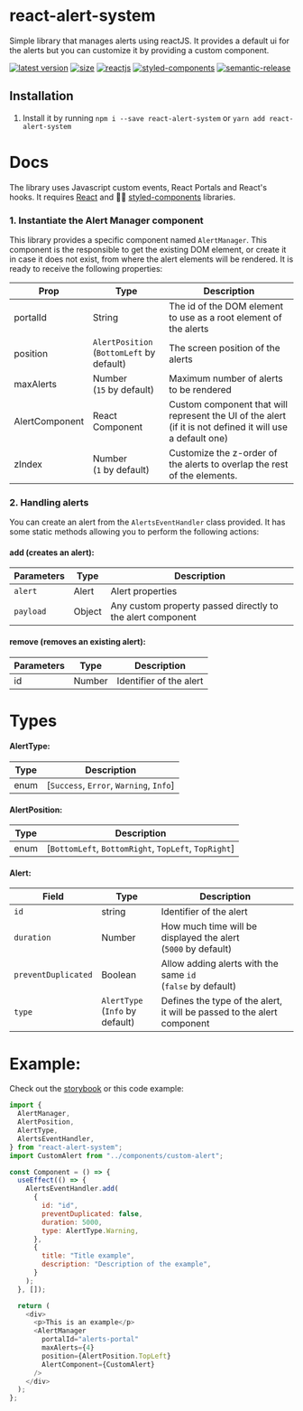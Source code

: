 # react-alert-system

Simple library that manages alerts using reactJS. It provides a default ui for the alerts but you can customize it by providing a custom component.

[![latest version](https://img.shields.io/npm/v/react-alert-system?color=success)](https://www.npmjs.com/package/react-alert-system)
[![size](https://img.shields.io/bundlephobia/min/react-alert-system?color=green)](https://www.npmjs.com/package/react-alert-system)
[![reactjs](https://img.shields.io/github/package-json/dependency-version/adriamarzo/react-alert-system/dev/react)](https://github.com/facebook/react)
[![styled-components](https://img.shields.io/github/package-json/dependency-version/adriamarzo/react-alert-system/dev/styled-components)](https://github.com/styled-components/styled-components)
[![semantic-release](https://img.shields.io/badge/semantic-release-e10079.svg?logo=semantic-release)](https://github.com/semantic-release/semantic-release)

## Installation

1. Install it by running `npm i --save react-alert-system` or `yarn add react-alert-system`

# Docs

The library uses Javascript custom events, React Portals and React's hooks. It requires [React](https://github.com/facebook/react) and 💅🏾 [styled-components](https://github.com/styled-components/styled-components) libraries.

### 1. Instantiate the Alert Manager component

This library provides a specific component named `AlertManager`. This component is the responsible to get the existing DOM element, or create it in case it does not exist, from where the alert elements will be rendered.
It is ready to receive the following properties:

| Prop           | Type                                         | Description                                                                                               |
| -------------- | -------------------------------------------- | --------------------------------------------------------------------------------------------------------- |
| portalId       | String                                       | The id of the DOM element to use as a root element of the alerts                                          |
| position       | `AlertPosition`<br>(`BottomLeft` by default) | The screen position of the alerts                                                                         |
| maxAlerts      | Number<br>(`15` by default)                  | Maximum number of alerts to be rendered                                                                   |
| AlertComponent | React Component                              | Custom component that will represent the UI of the alert (if it is not defined it will use a default one) |
| zIndex         | Number<br>(`1` by default)                   | Customize the z-order of the alerts to overlap the rest of the elements.                                  |

### 2. Handling alerts

You can create an alert from the `AlertsEventHandler` class provided. It has some static methods allowing you to perform the following actions:

#### add (creates an alert):

| Parameters | Type   | Description                                                |
| ---------- | ------ | ---------------------------------------------------------- |
| `alert`    | Alert  | Alert properties                                           |
| `payload`  | Object | Any custom property passed directly to the alert component |

#### remove (removes an existing alert):

| Parameters | Type   | Description             |
| ---------- | ------ | ----------------------- |
| id         | Number | Identifier of the alert |

# Types

#### AlertType:

| Type | Description                             |
| ---- | --------------------------------------- |
| enum | [`Success`, `Error`, `Warning`, `Info`] |

#### AlertPosition:

| Type | Description                                          |
| ---- | ---------------------------------------------------- |
| enum | [`BottomLeft`, `BottomRight`, `TopLeft`, `TopRight`] |

#### Alert:

| Field               | Type                                | Description                                                             |
| ------------------- | ----------------------------------- | ----------------------------------------------------------------------- |
| `id`                | string                              | Identifier of the alert                                                 |
| `duration`          | Number                              | How much time will be displayed the alert<br>(`5000` by default)        |
| `preventDuplicated` | Boolean                             | Allow adding alerts with the same `id`<br>(`false` by default)          |
| `type`              | `AlertType` <br>(`Info` by default) | Defines the type of the alert, it will be passed to the alert component |

# Example:

Check out the [storybook](https://adriamarzo.github.io/react-alert-system/?path=/story/alert-system--base) or this code example:

```js
import {
  AlertManager,
  AlertPosition,
  AlertType,
  AlertsEventHandler,
} from "react-alert-system";
import CustomAlert from "../components/custom-alert";

const Component = () => {
  useEffect(() => {
    AlertsEventHandler.add(
      {
        id: "id",
        preventDuplicated: false,
        duration: 5000,
        type: AlertType.Warning,
      },
      {
        title: "Title example",
        description: "Description of the example",
      }
    );
  }, []);

  return (
    <div>
      <p>This is an example</p>
      <AlertManager
        portalId="alerts-portal"
        maxAlerts={4}
        position={AlertPosition.TopLeft}
        AlertComponent={CustomAlert}
      />
    </div>
  );
};
```
